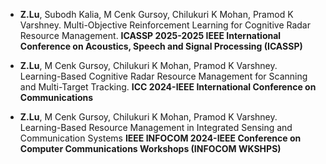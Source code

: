 - <strong>Z.Lu</strong>, Subodh Kalia, M Cenk Gursoy, Chilukuri K Mohan, Pramod K Varshney. Multi-Objective Reinforcement Learning for Cognitive Radar Resource Management. <strong>ICASSP 2025-2025 IEEE International Conference on Acoustics, Speech and Signal Processing (ICASSP)</strong>


- <strong>Z.Lu</strong>, M Cenk Gursoy, Chilukuri K Mohan, Pramod K Varshney. 	
Learning-Based Cognitive Radar Resource Management for Scanning and Multi-Target Tracking. <strong>ICC 2024-IEEE International Conference on Communications</strong>

- <strong>Z.Lu</strong>, M Cenk Gursoy, Chilukuri K Mohan, Pramod K Varshney. 	
Learning-Based Resource Management in Integrated Sensing and Communication Systems <strong>IEEE INFOCOM 2024-IEEE Conference on Computer Communications Workshops (INFOCOM WKSHPS)</strong>